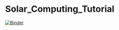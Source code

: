 # Solar_Computing_Tutorial

[![Binder](https://mybinder.org/badge_logo.svg)](https://mybinder.org/v2/gh/namurphy/Solar_Computing_Tutorial/master)
